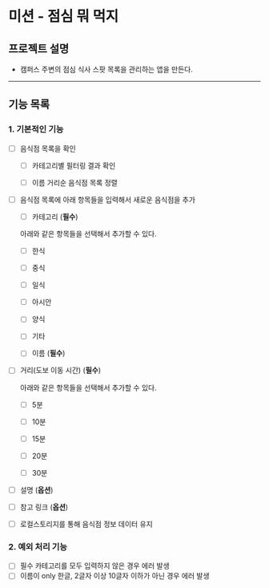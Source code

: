 # 미션 - 점심 뭐 먹지

## 프로젝트 설명

- 캠퍼스 주변의 점심 식사 스팟 목록을 관리하는 앱을 만든다.

---

## 기능 목록

### 1.  기본적인 기능

- [ ] 음식점 목록을 확인

  - [ ] 카테고리별 필터링 결과 확인

  - [ ] 이름 거리순 음식점 목록 정렬 

 - [ ] 음식점 목록에 아래 항목들을 입력해서 새로운 음식점을 추가

    - [ ] 카테고리 (**필수**) 

    아래와 같은 항목들을 선택해서 추가할 수 있다.
      - [ ] 한식 

      - [ ] 중식 

      - [ ] 일식 

      - [ ] 아시안

      - [ ] 양식

      - [ ] 기타
  
      - [ ] 이름 (**필수**)

  - [ ] 거리(도보 이동 시간) (**필수**)

      아래와 같은 항목들을 선택해서 추가할 수 있다.
    - [ ] 5분

    - [ ] 10분

    - [ ] 15분

    - [ ] 20분
    
    - [ ] 30분

  - [ ] 설명 (**옵션**)

  - [ ] 참고 링크 (**옵션**)

 - [ ] 로컬스토리지를 통해 음식점 정보 데이터 유지

### 2. 예외 처리 기능

- [ ] 필수 카테고리를 모두 입력하지 않은 경우 에러 발생
- [ ] 이름이 only 한글, 2글자 이상 10글자 이하가 아닌 경우 에러 발생
